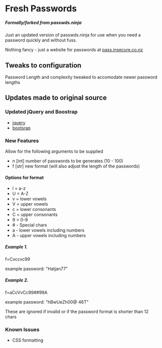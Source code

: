 # Fresh Passwords
##### Formally/forked from passwds.ninja

Just an updated version of passwds.ninja for use when you need a password quickly and without fuss.

Nothing fancy - just a website for passwords at [pass.insecure.co.nz](https://pass.insecure.co.nz)

## Tweaks to configuration
Password Length and complexity tweaked to accomodate newer password lengths 

## Updates made to original source
### Updated jQuery and Boostrap
- [jquery](https://developers.google.com/speed/libraries#jquery)
- [bootsrap](https://getbootstrap.com/docs/3.3/getting-started/)

### New Features
Allow for the following arguments to be supplied
- n [int] number of passwords to be generates (10 - 100)
- f [str] new format (will also adjust the length of the passwords)

#### Options for format

- l = a-z
- U = A-Z
- v = lower vowels
- V = upper vowels
- c = lower consonants
- C = upper consonants
- 9 = 0-9
- \# - Special chars 
- a - lower vowels including numbers
- A - upper vowels including numbers

##### Example 1.

f=Cvccvc99

example password: "Hatjan77"

##### Example 2.
f=aCcVvCc99##99A

example password: "hBwUeZh00@ 46T"

These are ignored if invalid or if the password format is shorter than 12 chars

### Known Issues
- CSS formatting
